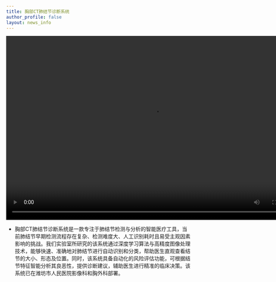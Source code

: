 ```yaml
---
title: 胸部CT肺结节诊断系统
author_profile: false
layout: news_info
---
```


<div style="text-align: center;">
    <video width="800" height="500" controls>
        <source src="{{ 'images/demo1.mp4' | relative_url }} " type="video/mp4">
        Your browser does not support the video tag.
    </video>
</div>

- 胸部CT肺结节诊断系统是一款专注于肺结节检测与分析的智能医疗工具，当前肺结节早期检测流程存在复杂、检测难度大、人工识别耗时且易受主观因素影响的挑战。我们实验室所研究的该系统通过深度学习算法与高精度图像处理技术，能够快速、准确地对肺结节进行自动识别和分类，帮助医生直观查看结节的大小、形态及位置。同时，该系统具备自动化的风险评估功能，可根据结节特征智能分析其良恶性，提供诊断建议，辅助医生进行精准的临床决策。该系统已在潍坊市人民医院影像科和胸外科部署。
